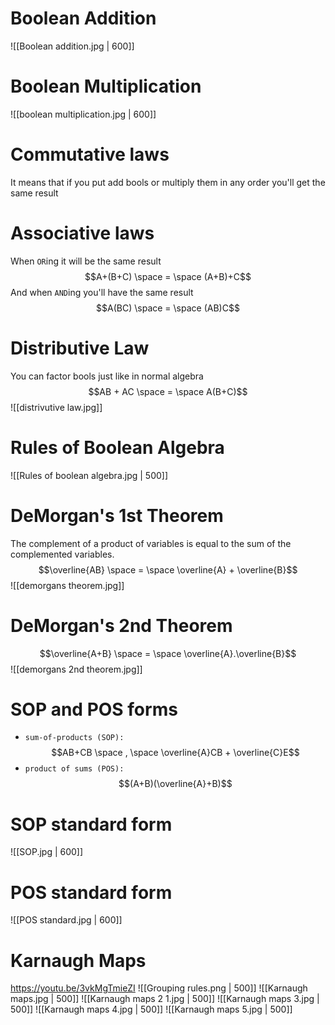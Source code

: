 # Boolean Addition
![[Boolean addition.jpg | 600]]

# Boolean Multiplication
![[boolean multiplication.jpg | 600]]

# Commutative laws
It means that if you put add bools or multiply them in any order you'll get the same result

# Associative laws
When `OR`ing it will be the same result
$$A+(B+C) \space = \space (A+B)+C$$
And when `AND`ing you'll have the same result
$$A(BC) \space = \space (AB)C$$

# Distributive Law
You can factor bools just like in normal algebra
$$AB + AC \space = \space A(B+C)$$
![[distrivutive law.jpg]]

# Rules of Boolean Algebra
![[Rules of boolean algebra.jpg | 500]]

# DeMorgan's 1st Theorem
The complement of a product of variables is equal to the sum of the complemented variables.
$$\overline{AB} \space = \space \overline{A} + \overline{B}$$
![[demorgans theorem.jpg]]

# DeMorgan's 2nd Theorem
$$\overline{A+B} \space = \space \overline{A}.\overline{B}$$
![[demorgans 2nd theorem.jpg]]

# SOP and POS forms
- `sum-of-products (SOP):`
$$AB+CB \space , \space \overline{A}CB + \overline{C}E$$
- `product of sums (POS):`
$$(A+B)(\overline{A}+B)$$

# SOP standard form
![[SOP.jpg | 600]]

# POS standard form
![[POS standard.jpg | 600]]

# Karnaugh Maps
https://youtu.be/3vkMgTmieZI
![[Grouping rules.png | 500]]
![[Karnaugh maps.jpg | 500]]
![[Karnaugh maps 2 1.jpg | 500]]
![[Karnaugh maps 3.jpg | 500]]
![[Karnaugh maps 4.jpg | 500]]
![[Karnaugh maps 5.jpg | 500]]
